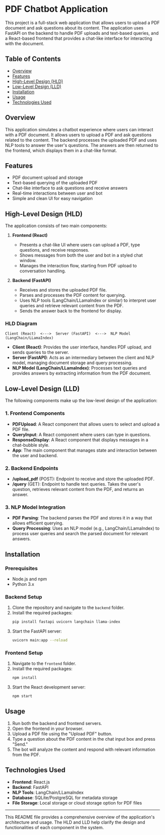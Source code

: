 
# PDF Chatbot Application

This project is a full-stack web application that allows users to upload a PDF document and ask questions about its content. The application uses FastAPI on the backend to handle PDF uploads and text-based queries, and a React-based frontend that provides a chat-like interface for interacting with the document.

## Table of Contents
- [Overview](#overview)
- [Features](#features)
- [High-Level Design (HLD)](#high-level-design-hld)
- [Low-Level Design (LLD)](#low-level-design-lld)
- [Installation](#installation)
- [Usage](#usage)
- [Technologies Used](#technologies-used)

## Overview

This application simulates a chatbot experience where users can interact with a PDF document. It allows users to upload a PDF and ask questions related to the content. The backend processes the uploaded PDF and uses NLP tools to answer the user's questions. The answers are then returned to the frontend, which displays them in a chat-like format.

## Features

- PDF document upload and storage
- Text-based querying of the uploaded PDF
- Chat-like interface to ask questions and receive answers
- Real-time interactions between user and bot
- Simple and clean UI for easy navigation

## High-Level Design (HLD)

The application consists of two main components:

1. **Frontend (React)**
   - Presents a chat-like UI where users can upload a PDF, type questions, and receive responses.
   - Shows messages from both the user and bot in a styled chat window.
   - Manages the interaction flow, starting from PDF upload to conversation handling.
   
2. **Backend (FastAPI)**
   - Receives and stores the uploaded PDF file.
   - Parses and processes the PDF content for querying.
   - Uses NLP tools (LangChain/LLamaIndex or similar) to interpret user queries and retrieve relevant content from the PDF.
   - Sends the answer back to the frontend for display.

### HLD Diagram
```plaintext
Client (React)  <--->  Server (FastAPI)  <--->  NLP Model (LangChain/LLamaIndex)
```

- **Client (React)**: Provides the user interface, handles PDF upload, and sends queries to the server.
- **Server (FastAPI)**: Acts as an intermediary between the client and NLP model, managing document storage and query processing.
- **NLP Model (LangChain/LLamaIndex)**: Processes text queries and provides answers by extracting information from the PDF document.

## Low-Level Design (LLD)

The following components make up the low-level design of the application:

### 1. **Frontend Components**
   - **PDFUpload**: A React component that allows users to select and upload a PDF file.
   - **QueryInput**: A React component where users can type in questions.
   - **ResponseDisplay**: A React component that displays messages in a chat-bubble style.
   - **App**: The main component that manages state and interaction between the user and backend.

### 2. **Backend Endpoints**
   - **/upload_pdf** (POST): Endpoint to receive and store the uploaded PDF.
   - **/query** (GET): Endpoint to handle text queries. Takes the user's question, retrieves relevant content from the PDF, and returns an answer.
   
### 3. **NLP Model Integration**
   - **PDF Parsing**: The backend parses the PDF and stores it in a way that allows efficient querying.
   - **Query Processing**: Uses an NLP model (e.g., LangChain/LLamaIndex) to process user queries and search the parsed document for relevant answers.

## Installation

### Prerequisites
- Node.js and npm
- Python 3.x

### Backend Setup
1. Clone the repository and navigate to the `backend` folder.
2. Install the required packages:
   ```bash
   pip install fastapi uvicorn langchain llama-index
   ```
3. Start the FastAPI server:
   ```bash
   uvicorn main:app --reload
   ```

### Frontend Setup
1. Navigate to the `frontend` folder.
2. Install the required packages:
   ```bash
   npm install
   ```
3. Start the React development server:
   ```bash
   npm start
   ```

## Usage

1. Run both the backend and frontend servers.
2. Open the frontend in your browser.
3. Upload a PDF file using the "Upload PDF" button.
4. Type a question about the PDF content in the chat input box and press "Send."
5. The bot will analyze the content and respond with relevant information from the PDF.

## Technologies Used

- **Frontend**: React.js
- **Backend**: FastAPI
- **NLP Tools**: LangChain/LLamaIndex
- **Database**: SQLite/PostgreSQL for metadata storage
- **File Storage**: Local storage or cloud storage option for PDF files

---

This README file provides a comprehensive overview of the application's architecture and usage. The HLD and LLD help clarify the design and functionalities of each component in the system.
